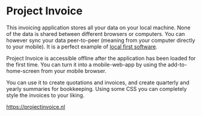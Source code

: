 <!--
  slug: project-invoice
  type: fortpolio
  excerpt: Design and development of a local-first invoicing application. All data is stored on your local machine and transferable by peer-to-peer connection. Styling and copy of invoices and quotations are completely customizable.
  metaKeyword: invoicing
  metaTitle: Project Invoice
  metaDescription: This local-first invoicing application stores all your data on your local machine. Styling and copy are completely customizable.
  categories: JavaScript, HTML/CSS, framework, open source, UX, graphic design, mobile
  tags: JavaScript, Vue, UX, TDD, Cypress, Redux
  thumbnail: PIMockup.jpg
  image: project-invoice_7.png
  images: project-invoice_1.png, project-invoice_2.png, project-invoice_3.png, project-invoice_4.png, project-invoice_5.png, project-invoice_6.png, project-invoice_7.png, project-invoice_9.png
  inCv: true
  inPortfolio: true
  dateFrom: 2015-11-12
  dateTo: 2021-01-23
-->

# Project Invoice

This invoicing application stores all your data on your local machine. None of the data is shared between different browsers or computers. You can however sync your data peer-to-peer (meaning from your computer directly to your mobile). It is a perfect example of [local first software](https://www.inkandswitch.com/local-first/).

Project Invoice is accessible offline after the application has been loaded for the first time. You can turn it into a mobile-web-app by using the add-to-home-screen from your mobile browser.

You can use it to create quotations and invoices, and create quarterly and yearly summaries for bookkeeping. Using some CSS you can completely style the invoices to your liking.

https://projectinvoice.nl
